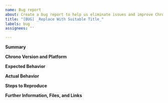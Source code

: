 ```yaml
---
name: Bug report
about: Create a bug report to help us eliminate issues and improve Chrono
title: "[BUG] _Replace With Suitable Title_"
labels: bug
assignees: ''

---
```


**Summary**

<!--Please provide a clear and concise description of what the bug is.-->

**Chrono Version and Platform**

<!--Please specify precisely which Chrono version this issue was detected with (the commit SHA) and what platform (operating system and its version, hardware) you are running on. If possible, test with the most recent Chrono version-->

**Expected Behavior**

<!--Describe the expected behavior.  Quote from the Chrono documentation where needed, or explain why the expected behavior is meaningful, especially when it differs from the documentation-->

**Actual Behavior**

<!--Describe the actual behavior, how it differs from the expected behavior, and how this can be observed.  Try to be specific and do **not** use vague terms like "doesn't work" or "wrong result".  Do not assume that the person reading this has any experience with or knowledge of your specific area of research.-->

**Steps to Reproduce**

<!--Describe the steps required to (quickly) reproduce the issue. You can attach (small) files to the section below or add URLs where to download an archive with all necessary files. Please try to create an input set that is as minimal and small as possible and reproduces the bug as quickly as possible. **NOTE:** the less effort and time it takes to reproduce your reported bug, the more likely it becomes, that somebody will look into it and fix the problem.-->

**Further Information, Files, and Links**

<!--Put any additional information here, attach relevant text or image files and URLs to external sites, e.g. relevant publications-->
